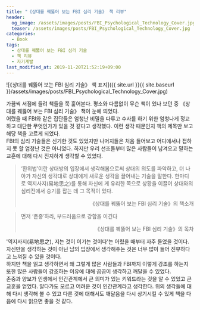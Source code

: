 ```yaml
---
title: "《상대를 꿰뚫어 보는 FBI 심리 기술》 책 리뷰"
header:
  og_image: /assets/images/posts/FBI_Psychological_Technology_Cover.jpg
  teaser: /assets/images/posts/FBI_Psychological_Technology_Cover.jpg
categories:
  - Book
tags:
  - 상대를 꿰뚫어 보는 FBI 심리 기술
  - 책 리뷰
  - 자기계발
last_modified_at: 2019-11-20T21:52:19+09:00
---
```


![《상대를 꿰뚫어 보는 FBI 심리 기술》 책 표지]({{ site.url }}{{ site.baseurl }}/assets/images/posts/FBI_Psychological_Technology_Cover.jpg)

가끔씩 서점에 들려 책들을 쭉 훑어본다. 평소와 다름없이 무슨 책이 있나 보던 중 《상대를 꿰뚫어 보는 FBI 심리 기술》 책이 눈에 띄었다. <br/>
어렸을 때 FBI와 같은 집단들은 엄청난 비밀을 다루고 수사를 하기 위한 엄청나게 정교하고 대단한 무엇인가가 있을 것 같다고 생각했다. 이런 생각 때문인지 책의 제목만 보고 해당 책을 고르게 되었다. <br/>
FBI의 심리 기술들은 신기한 것도 있었지만 나머지들은 처음 들어보고 어디에서나 접하지 못 할 엄청난 것은 아니었다. 하지만 우리 선조들부터 많은 사람들이 남겨오고 말하는 교훈에 대해 다시 진지하게 생각할 수 있었다. <br/>

> ‘환위법’이란 상대방의 입장에서 생각해봄으로써 상대의 의도를 파악하고, 더 나아가 자신의 생각대로 상대에게 새로운 생각을 끌어내는 기술을 말한다. 
> 한마디로 역지사지(易地思之)를 통해 자신에 게 유리한 쪽으로 상황을 이끌어 상대와의 심리전에서 승기를 잡는 데 그 목적이 있다.
> 
> <div style="text-align: right">《상대를 꿰뚫어 보는 FBI 심리 기술》의 책소개</div>

> 먼저 ‘존중’하라, 부드러움으로 강함을 이긴다 
> 
> <div style="text-align: right">《상대를 꿰뚫어 보는 FBI 심리 기술》의 목차</div>

'역지사지(易地思之), 지는 것이 이기는 것이다'는 어렸을 때부터 자주 들었을 것이다. 자신만을 생각하는 것이 아닌 남의 입장에서 생각해주는 것은 너무 많이 들어 진부하다고 느껴질 수 있을 것이다. <br/>
하지만 책을 읽고 생각하면서 왜 그렇게 많은 사람들과 FBI까지 이렇게 강조를 하는지 또한 많은 사람들이 강조하는 이유에 대해 곰곰이 생각하고 깨달을 수 있었다. <br/>
존중과 양보가 인생에서 인간관계에서 큰 의미가 있는 키워드라는 것을 알 수 있었고 큰 교훈을 얻었다. 알다가도 모르고 어려운 것이 인간관계라고 생각한다. 위의 생각들에 대해 다시 생각해 볼 수 있고 다른 것에 대해서도 깨달음을 다시 상기시킬 수 있게 책을 다음에 다시 읽으면 좋을 것 같다.